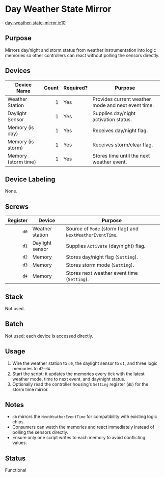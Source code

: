 # Day Weather State Mirror

[day-weather-state-mirror.ic10](../../day-weather-state-mirror.ic10)

## Purpose
Mirrors day/night and storm status from weather instrumentation into logic memories so other controllers can react without polling the sensors directly.

## Devices
| Device Name | Count | Required? | Purpose |
|-------------|------:|-----------|---------|
| Weather Station | 1 | Yes | Provides current weather mode and next event time. |
| Daylight Sensor | 1 | Yes | Supplies day/night activation status. |
| Memory (is day) | 1 | Yes | Receives day/night flag. |
| Memory (is storm) | 1 | Yes | Receives storm/clear flag. |
| Memory (storm time) | 1 | Yes | Stores time until the next weather event. |

## Device Labeling
None.

## Screws
| Register | Device | Purpose |
|---------:|--------|---------|
| `d0` | Weather station | Source of `Mode` (storm flag) and `NextWeatherEventTime`. |
| `d1` | Daylight sensor | Supplies `Activate` (day/night) flag. |
| `d2` | Memory | Stores day/night flag (`Setting`). |
| `d3` | Memory | Stores storm mode (`Setting`). |
| `d4` | Memory | Stores next weather event time (`Setting`). |

## Stack
Not used.

## Batch
Not used; each device is accessed directly.

## Usage
1. Wire the weather station to `d0`, the daylight sensor to `d1`, and three logic memories to `d2`–`d4`.
2. Start the script; it updates the memories every tick with the latest weather mode, time to next event, and day/night status.
3. Optionally read the controller housing’s `Setting` register (`db`) for the storm time mirror.

## Notes
- `db` mirrors the `NextWeatherEventTime` for compatibility with existing logic chips.
- Consumers can watch the memories and react immediately instead of polling the sensors directly.
- Ensure only one script writes to each memory to avoid conflicting values.

## Status
Functional

